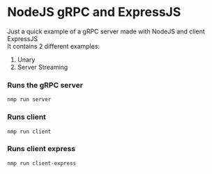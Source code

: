 # NodeJS gRPC and ExpressJS

Just a quick example of a gRPC server made with NodeJS and client ExpressJS<br>
It contains 2 different examples:

1. Unary
2. Server Streaming

### Runs the gRPC server

```
nmp run server
```

### Runs client

```
nmp run client
```

### Runs client express

```
nmp run client-express
```

